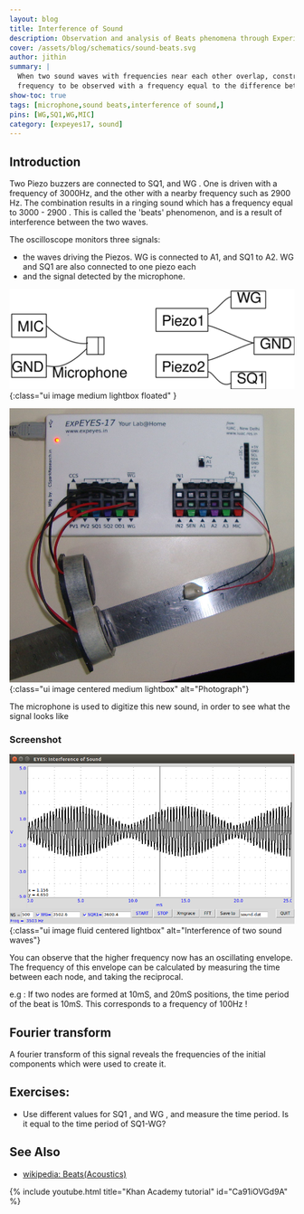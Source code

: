 ```yaml
---
layout: blog
title: Interference of Sound
description: Observation and analysis of Beats phenomena through Experiments
cover: /assets/blog/schematics/sound-beats.svg
author: jithin
summary: |
  When two sound waves with frequencies near each other overlap, constructive and destructive interference causes a third
  frequency to be observed with a frequency equal to the difference between the two.
show-toc: true
tags: [microphone,sound beats,interference of sound,]
pins: [WG,SQ1,WG,MIC]
category: [expeyes17, sound]
---
```



## Introduction

Two Piezo buzzers are connected to SQ1, and WG . One is driven with a frequency of 3000Hz, and the other with a nearby
frequency such as 2900 Hz. The combination results in a ringing sound which has a frequency equal to
3000 - 2900 . This is called the 'beats' phenomenon, and is a result of interference between the two waves.

 The oscilloscope monitors three signals:
+ the waves driving the Piezos. WG is connected to A1, and SQ1 to A2. WG and SQ1 are also connected to one piezo each
+ and the signal detected by the microphone.

![](/assets/blog/schematics/sound-beats.svg){:class="ui image medium lightbox floated" }

![](/assets/blog/photographs/sound-beats.jpg){:class="ui image centered medium lightbox" alt="Photograph"}

The microphone is used to digitize this new sound, in order to see what the signal looks like
### Screenshot

![](/assets/blog/screenshots/sound-beats.png){:class="ui image fluid centered lightbox" alt="Interference of two sound waves"}

You can observe that the higher frequency now has an oscillating envelope. The frequency of this envelope can
be calculated by measuring the time between each node, and taking the reciprocal.

e.g : If two nodes are formed at 10mS, and 20mS positions, the time period of the beat is 10mS. This corresponds to
a frequency of 100Hz !


## Fourier transform

A fourier transform of this signal reveals the frequencies of the initial components which were used to create it.

## Exercises:
+ Use different values for SQ1 , and WG , and measure the time period. Is it equal to the time period of SQ1-WG?

## See Also
 + [wikipedia: Beats(Acoustics)](https://en.wikipedia.org/wiki/Beat_(acoustics))

{% include youtube.html title="Khan Academy tutorial" id="Ca91iOVGd9A" %}
